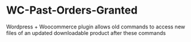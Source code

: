 # WC-Past-Orders-Granted
Wordpress + Woocommerce plugin allows old commands to access new files of an updated downloadable product after these commands
